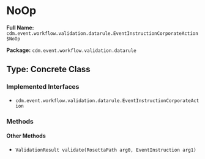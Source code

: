 # NoOp

**Full Name:** `cdm.event.workflow.validation.datarule.EventInstructionCorporateAction$NoOp`

**Package:** `cdm.event.workflow.validation.datarule`

## Type: Concrete Class

### Implemented Interfaces

- `cdm.event.workflow.validation.datarule.EventInstructionCorporateAction`

### Methods

#### Other Methods

- `ValidationResult validate(RosettaPath arg0, EventInstruction arg1)`

